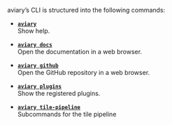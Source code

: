 <style>
  .md-sidebar--secondary { visibility: hidden }
</style>

aviary’s CLI is structured into the following commands:

<div class="grid cards" markdown>

-   [**`aviary`**][**aviary**]<br>
    Show help.

-   [**`aviary docs`**][**aviary docs**]<br>
    Open the documentation in a web browser.

-   [**`aviary github`**][**aviary github**]<br>
    Open the GitHub repository in a web browser.

-   [**`aviary plugins`**][**aviary plugins**]<br>
    Show the registered plugins.

-   [**`aviary tile-pipeline`**][**aviary tile-pipeline**]<br>
    Subcommands for the tile pipeline

</div>

  [**aviary**]: aviary.md
  [**aviary docs**]: aviary_docs.md
  [**aviary github**]: aviary_github.md
  [**aviary plugins**]: aviary_plugins.md
  [**aviary tile-pipeline**]: aviary_tile_pipeline/tile_pipeline.md
